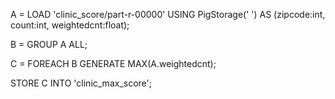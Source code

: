 A = LOAD 'clinic_score/part-r-00000' USING PigStorage(' ')
AS (zipcode:int, count:int, weightedcnt:float);

B = GROUP A ALL;

C = FOREACH B GENERATE MAX(A.weightedcnt);

STORE C INTO 'clinic_max_score';